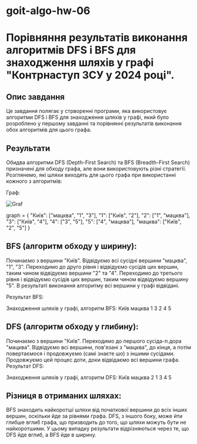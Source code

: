 # goit-algo-hw-06

# Порівняння результатів виконання алгоритмів DFS і BFS для знаходження шляхів у графі "Контрнаступ ЗСУ у 2024 році".

## Опис завдання

Це завдання полягає у стрворенні програми, яка використовує алгоритми DFS і BFS для знаходження шляхів у графі, який було розроблено у першому завданні та порівнянні результатів виконання обох алгоритмів для цього графа.

## Результати

Обидва алгоритми DFS (Depth-First Search) та BFS (Breadth-First Search) призначені для обходу графа, але вони використовують різні стратегії. Розглянемо, які шляхи виходять для цього графа при використанні кожного з алгоритмів:

Граф:


![Graf](https://github.com/PavlenkoOksana/goit-algo-hw-06/assets/107678761/9009ecc1-7cfd-4010-aa04-7b4050d55801)

graph = {
    "Київ": ["мацква", "1", "3"],
    "1": ["Київ", "2"],
    "2": ["1", "мацква"],
    "3": ["Київ", "4"],
    "4": ["3", "5"],
    "5": ["4", "мацква"],
    "мацква": ["Київ", "2", "5"]
}

## BFS (алгоритм обходу у ширину):

Починаємо з вершини "Київ".
Відвідуємо всі сусідні вершини "мацква", "1", "3".
Переходимо до друго рівня і відвідуємо сусідів цих вершин, таким чином відвідуємо вершини "2" та "4".
Переходимо до третього рівня і відвідуємо сусідів цих вершин, таким чином відвідуємо вершину "5".
В результаті виконання алгоритму всі вершини у графі відвідані.

Результат BFS:

Знаходження шляхів у графі, алгоритм BFS:
Київ мацква 1 3 2 4 5

## DFS (алгоритм обходу у глибину):

Починаємо з вершини "Київ".
Переходимо до першого сусіда-п.дора "мацква".
Відвідуємо всі вершини, пов'язані з "мацква", до кінця, а потім повертаємося і продовжуємо (самі знаєте шо) з іншими сусідами.
Продовжуємо цей процес доти, доки відвідаємо всі вершини графа.
Результат DFS:

Знаходження шляхів у графі, алгоритм DFS:
Київ мацква 2 1 3 4 5

## Різниця в отриманих шляхах:

BFS знаходить найкоротші шляхи від початкової вершини до всіх інших вершин, оскільки йде за рівнями графа.
DFS, з іншого боку, може йти глибше вглиб графа, що призводить до того, що шляхи можуть бути не найкоротшими.
У цьому випадку результати відрізняються через те, що DFS йде вглиб, а BFS йде в ширину.

